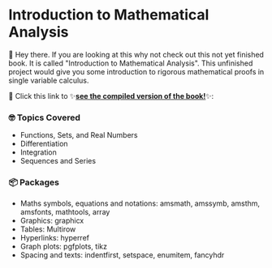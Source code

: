 <h1>Introduction to Mathematical Analysis
</h1>

👋 Hey there. If you are looking at this why not check out this not yet finished book. It is called "Introduction to Mathematical Analysis".
This unfinished project would give you some introduction to rigorous mathematical proofs in single variable calculus.

📖 Click this link to ✨[**see the compiled version of the book!**](https://www.overleaf.com/read/fzwbxyspfggs#25fb10)✨:

### 🤓 Topics Covered

* Functions, Sets, and Real Numbers
* Differentiation
* Integration
* Sequences and Series

### 📦 Packages

* Maths symbols, equations and notations: amsmath, amssymb, amsthm, amsfonts, mathtools, array
* Graphics: graphicx
* Tables: Multirow
* Hyperlinks: hyperref
* Graph plots: pgfplots, tikz
* Spacing and texts: indentfirst, setspace, enumitem, fancyhdr
